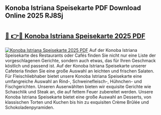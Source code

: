 ## Konoba Istriana Speisekarte PDF Download Online 2025 RJ8Sj

# <h2><a href="http://gce5kh.nevu.top/?p=Konoba+Istriana+Speisekarte">🔗 👉🔴 Konoba Istriana Speisekarte 2025 PDF</a></h2>

[![Konoba Istriana Speisekarte 2025 PDF](https://i.imgur.com/dBaPXMq.png)](http://gce5kh.nevu.top/?p=Konoba+Istriana+Speisekarte)
Auf der Konoba Istriana Speisekarte des Restaurants oder Cafés finden Sie nicht nur eine Liste der vorgeschlagenen Gerichte, sondern auch etwas, das für Ihren Geschmack köstlich und passend ist. Auf der Konoba Istriana Speisekarte unserer Cafeteria finden Sie eine große Auswahl an leichten und frischen Salaten. Für Fleischliebhaber bietet unsere Konoba Istriana Speisekarte eine umfangreiche Auswahl an Rind-, Schweinefleisch-, Hühnchen- und Fischgerichten. Unseren Auserwählten bieten wir exquisite Gerichte wie Schaschlik und Steak an, die auf fettem Feuer zubereitet werden. Unsere Konoba Istriana Speisekarte bietet eine große Auswahl an Desserts, von klassischen Torten und Kuchen bis hin zu exquisiten Crème Brûlée und Schokoladenpyramiden.
